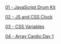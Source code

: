 [01 - JavaScript Drum Kit](https://skar5268.github.io/JavaScript30/01%20-%20JavaScript%20Drum%20Kit/index-START.html)

[02 - JS and CSS Clock](https://skar5268.github.io/JavaScript30/02%20-%20JS%20and%20CSS%20Clock/index-START.html)

[03 - CSS Variables](https://skar5268.github.io/JavaScript30/03%20-%20CSS%20Variables/index-START.html)

[04 - Array Cardio Day 1](https://skar5268.github.io/JavaScript30/04%20-%20Array%20Cardio%20Day%201/index-START.html)
